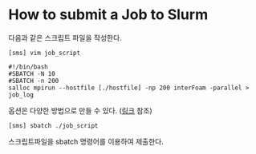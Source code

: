 # How to submit a Job to Slurm

다음과 같은 스크립트 파일을 작성한다.
```[링크] : https://slurm.schedmd.com/sbatch.html "Slurm B
[sms] vim job_script

#!/bin/bash
#SBATCH -N 10
#SBATCH -n 200
salloc mpirun --hostfile [./hostfile] -np 200 interFoam -parallel > job_log
```
옵션은 다양한 방법으로 만들 수 있다. ([링크] 참조)

```
[sms] sbatch ./job_script
```
스크립트파일을 sbatch 명령어를 이용하여 제출한다.

[링크]: https://slurm.schedmd.com/sbatch.html "Slurm Batch"
[./hostfile]: ./hostfile

